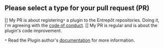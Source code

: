 ## Please select a type for your pull request (PR)

[] My PR is about registering`*` a plugin to the Entrepôt repositories. Doing it, I'm agreeing with the [code of conduct](https://github.com/imath/entrepot/blob/master/CODE_OF_CONDUCT.md).
[] My PR is regular and is about the plugin's code improvement.

`*` Read the Plugin author's [documentation](https://github.com/imath/entrepot/wiki) for more information.
